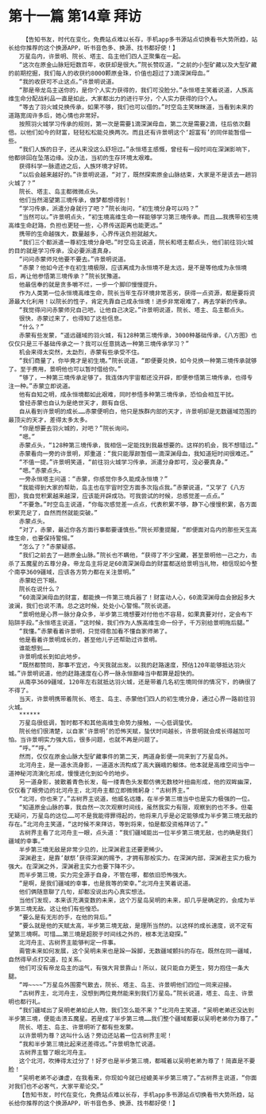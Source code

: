 # 第十一篇 第14章 拜访
        【告知书友，时代在变化，免费站点难以长存，手机app多书源站点切换看书大势所趋，站长给你推荐的这个换源APP，听书音色多、换源、找书都好使！】
       万星岛内，许景明、院长、塔主、岛主他们四人正聚集在一起。
       “这次在原金山脉短短数百年，收获却是很大。”院长赞叹道，“之前的小型矿藏以及大型矿藏的前期挖掘，我们每人的收获约8000颗原金珠，价值也超过了3滴深渊母血。”
       “我的收获可不止这点。”许景明说道。
       “那是帝龙岛主送你的，是你个人实力获得的，我们可没脸分。”永恒塔主笑着说道，人族高维生命分配战利品一直是如此，大家都出力的进行平分，个人实力获得的归个人。
       “等去了羽火城兑换传承，如果不够，我们也可以借的。”时空岛主笑眯眯道，当看到未来的道路宽阔许多后，她心情也非常好。
       按照羽火城学习传承的规则，第一次是需要1滴深渊母血，第二次是需要2滴，往后依次翻倍。以他们如今的财富，轻轻松松能兑换两次。而且还有许景明这个‘超富有’的同伴能暂借一些。
       “我们人族的日子，还从来没这么舒坦过。”永恒塔主感慨，曾经有一段时间在深渊影响下，他都徘回在坠落边缘。没办法，当初的生存环境太艰难。
       获得科学一脉遗迹之后，人族环境才好转。
       “以后会越来越好的。”许景明说道，“对了，既然探索原金山脉结束，大家是不是该去一趟羽火城了？”
       院长、塔主、岛主都微微点头。
       他们当然渴望第三境传承，做梦都想得到！
       “学习传承，派遣分身就行了吧？”院长询问，“初生境分身可以吗？”
       “当然可以。”许景明点头，“初生境高维生命一样能够学习第三境传承。而且……我携带初生境高维生命赶路，负担也更轻一些，心界传送距离也能更远。”
       携带的生命越强大，数量越多，心界传送负担就越大。
       “我们三个都派遣一尊初生境分身吧。”时空岛主说道，院长和塔主都点头，他们前往羽火城的目的就是学习传承，没必要派遣真身。
       “问问赤蒙师兄他要不要去。”许景明说道。
       “赤蒙？他如今还卡在初生境极限，应该离成为永恒境不是太远，是不是等他成为永恒境后，再让他参悟第三境传承？”院长犹豫道。
       他最信奉的就是贪多嚼不烂，一步一个脚印慢慢提升。
       作为人类第一位永恒境高维生命，院长当年生存环境非常恶劣，获得一点资源，都是要将资源最大化利用！以院长的性子，肯定先靠自己成永恒境！进步非常艰难了，再去学新的传承。
       “我觉得问问赤蒙师兄自己吧，让他自己决定。”许景明说道，院长、塔主、岛主都点头。
       很快，赤蒙过来了，也得知了这些信息。
       “什么？”
       赤蒙有些发蒙，“遥远疆域的羽火城，有128种第三境传承，3000种基础传承，《八方图》也仅仅只是三千基础传承之一？我可以任意挑选一种第三境传承学习？”
       机会来得太突然，太勐烈，赤蒙有些承受不住。
       “我们商量了，你毕竟才是初生境。”院长说道，“即便要兑换，如今兑换一种第三境传承就够了。至于费用，景明他也可以暂时借给你。”
       “够了，一种第三境传承足够了。我连体内宇宙都还没开辟，即便参悟第三境传承，也得专注一种。”赤蒙立即说道。
       他有自知之明，成永恒境都如此艰难，同时参悟多种第三境传承，恐怕会相互干扰。
       曾经赤蒙也自认为是绝世天才，颇有自信、
       自从看到许景明的成长……赤蒙便明白，他只是族群内部的天才，许景明却是无数疆域范围的最顶尖的天才，差得太多太多。
       “你是想要去羽火城的，对吧？”院长询问。
       “嗯。”
       赤蒙点头，“128种第三境传承，我相信一定能找到我最想要的。这样的机会，我不想错过。”
       赤蒙看向一旁的许景明，郑重道：“我只能厚颜暂借一滴深渊母血，我知道短时间很难还。”
       “不值一提。”许景明笑道，“前往羽火城学习传承，派遣分身即可，没必要真身。”
       “嗯。”赤蒙点头。
       一旁永恒塔主问道：“赤蒙，你感觉你多久能成永恒境？”
       “我能得到大家的帮助，岛主也在宇宙时空方面多次指点我。”赤蒙说道，“又学了《八方图》，我自觉积累越来越深，应该能开辟成功。可我尝试的时候，总感觉差一点点。”
       “不要急。”时空岛主说道，“你每次感觉差一点点，代表积累不够，静下心慢慢积累，各方面积累充足了，自然而然就能突破。”
       赤蒙点头。
       “对了，赤蒙，最近你各方面行事都要谨慎些。”院长郑重提醒，“即便面对岛内的那些天生高维生命，也要保持警惕。”
       “怎么了？”赤蒙疑惑。
       “我们之前去了一趟原金山脉。”院长也不瞒他，“获得了不少宝藏，甚至景明他一己之力，击杀了五魔星的五尊分身。帝龙岛主将足足60滴深渊母血的财富都送给景明当礼物，相信现如今整个南亭3609疆域，应该各方势力都在关注景明。”
       赤蒙眨巴下眼。
       院长在说什么？
       “60滴深渊母血的财富，都能换一件第三境兵器了！财富动人心，60滴深渊母血会掀起多大波澜，我们也说不清。总之这时候，处处小心警惕。”院长说道。
       “景明他是心界一脉分身众多，半步第三境想要对付他也不容易，如果真要对付，定会布下陷阱手段。”永恒塔主说道，“这时候，我们作为人族高维生命一份子，千万别给景明拖后腿。”
       “我懂。”赤蒙看着许景明，只觉得愈加看不懂自家师弟了。
       他是看着许景明成长的，甚至他儿子还帮助过许景明。
       谁能想到……
       许景明成长到如此地步。
       “既然都赞同，那事不宜迟，今天我就出发。以我的赶路速度，预估120年能够抵达羽火城。”许景明说道，他的赶路速度在心界一脉永恒巅峰当中都算是超快的。
       从南亭3609疆域，120年左右就抵达羽火城，还是带着几名初生境同伴的情况下，的确很了不得了。
       当天，许景明携带着院长、塔主、岛主、赤蒙他们四人的初生境分身，通过心界一路前往羽火城。
       ******
       万星岛很低调，暂时都不和其他高维生命势力接触，一心低调蛰伏。
       院长他们很清楚，以自家‘许景明’的恐怖天赋，蛰伏时间越长，许景明就会成长得越加可怕。当许景明实力强大后，很多问题，也就不再是问题了。
       “呼。”“呼。”
       然而，仅仅在原金山脉大型矿藏事件的第二天，两道身影便一同来到了万星岛外。
       北河舟主，是一道水流身影，一道道水流构成了高大巍峨的躯体。他本就是高维空间当中一道神秘河流演化形成，慢慢进化到如今的地步。
       另一道身影，披散着青色长发，每一缕青色头发都仿佛无数枝叶扭曲形成，他的双眸幽深，仅仅看了眼旁边的北河舟主，北河舟主都立即微微躬身：“古树界主。”
       “北河，你也来了。”古树界主说道，他威名远播，在半步第三境当中也是实力极强的一位。
       “知道原金山脉的事，我自然一次次观察时间线，虽然我实力有限，观察到的也不多。但毫无疑问，万星岛的这位……可不是我能得罪得起的，他将来几乎是必定能够成为半步第三境无敌的存在。”北河舟主笑道，“这时候不来拜访，等到将来，怕是都没资格拜访了。”
       古树界主看了北河舟主一眼，点头道：“我们疆域能出一位半步第三境无敌，也的确是我们疆域的幸事。”
       半步第三境无敌是非常少见的，比深渊君主还要更稀少。
       深渊君主，是靠‘献祭’获得深渊的赐予，才拥有那般实力。在深渊内部，深渊君主实力极为强大。在深渊之外，深渊君主实力也要下降不少。
       而半步第三境，实力完全源于自身，不管在哪，都依旧恐怖强大。
       “是啊，是我们疆域的幸事，也是我等的荣幸。”北河舟主笑着说道。
       他们俩随意聊了几句，却都没说出内心真实想法。
       当他们发现，本来该充满变数的未来，这个万星岛吴明的未来，却几乎是确定的，会成为半步第三境无敌。这让他们有些惶恐。
       “要么是有无形的手，在他的背后。”
       “要么就是他的天赋太高，半步第三境无敌，是理所当然的。以这样的成长速度，说不定有望第三境啊。可惜……第三境是超脱于时间线之外的，根本无法窥探。”
       北河舟主、古树界主能够判定一件事。
       甭管未来如何发展，这个吴明未来也是跺一跺脚，无数疆域颤抖的存在。既然在同一疆域，自然得早点打交道，拉关系。
       他们可没有帝龙岛主的运气，有强大背景靠山！所以，就只能自力更生，努力抱住一条大腿。
       “哗~~~~”万星岛外围雾气散去，院长、塔主、岛主、许景明他们四位一同来迎接。
       “古树界主，北河舟主，没想到两位竟然能来到我们万星岛。”院长说道，塔主、岛主、许景明也都行礼。
       “我们疆域出了吴明老弟如此人物，我们怎么能不来？”北河舟主笑道，“吴明老弟还没达到半步第三境，便能击溃五魔星。若是成了半步第三境……我们整个疆域都要以吴明老弟你为尊了。”
       院长、塔主、岛主、许景明听了都有些发蒙。
       以许景明为尊？这叫什么话？旁边还站着一位古树界主呢！
       “我和半步第三境比起来还差得远。”许景明急忙说道。
       古树界主瞥了眼北河舟主。
       这个北河，吹捧得太过分了！好歹也是半步第三境，都喊着以吴明老弟为尊了！简直是不要脸！
       “吴明老弟不必谦虚，在我看来，你现如今就已经媲美半步第三境了。”古树界主说道，“你面对我们也不必客气，大家平辈论交。”
       【告知书友，时代在变化，免费站点难以长存，手机app多书源站点切换看书大势所趋，站长给你推荐的这个换源APP，听书音色多、换源、找书都好使！】